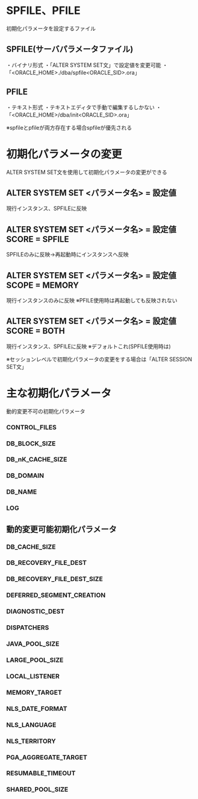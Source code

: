 # SPFILE、PFILE
初期化パラメータを設定するファイル
## SPFILE(サーバパラメータファイル)
・バイナリ形式
・「ALTER SYSTEM SET文」で設定値を変更可能
・「<ORACLE_HOME>./dba/spfile<ORACLE_SID>.ora」
## PFILE
・テキスト形式
・テキストエディタで手動で編集するしかない
・「<ORACLE_HOME>/dba/init<ORACLE_SID>.ora」

※spfileとpfileが両方存在する場合spfileが優先される
# 初期化パラメータの変更
ALTER SYSTEM SET文を使用して初期化パラメータの変更ができる
## ALTER SYSTEM SET <パラメータ名> = 設定値
現行インスタンス、SPFILEに反映
## ALTER SYSTEM SET <パラメータ名> = 設定値 SCORE = SPFILE
SPFILEのみに反映→再起動時にインスタンスへ反映
## ALTER SYSTEM SET <パラメータ名> = 設定値 SCOPE = MEMORY
現行インスタンスのみに反映
※PFILE使用時は再起動しても反映されない
## ALTER SYSTEM SET <パラメータ名> = 設定値 SCORE = BOTH
現行インスタンス、SPFILEに反映
※デフォルトこれ(SPFILE使用時は)

※セッションレベルで初期化パラメータの変更をする場合は「ALTER SESSION SET文」

# 主な初期化パラメータ

動的変更不可の初期化パラメータ
### CONTROL_FILES
### DB_BLOCK_SIZE
### DB_nK_CACHE_SIZE
### DB_DOMAIN
### DB_NAME
### LOG

## 動的変更可能初期化パラメータ
### DB_CACHE_SIZE
### DB_RECOVERY_FILE_DEST
### DB_RECOVERY_FILE_DEST_SIZE
### DEFERRED_SEGMENT_CREATION
### DIAGNOSTIC_DEST
### DISPATCHERS
### JAVA_POOL_SIZE
### LARGE_POOL_SIZE
### LOCAL_LISTENER
### MEMORY_TARGET
### NLS_DATE_FORMAT
### NLS_LANGUAGE
### NLS_TERRITORY
### PGA_AGGREGATE_TARGET
### RESUMABLE_TIMEOUT
### SHARED_POOL_SIZE
### 
